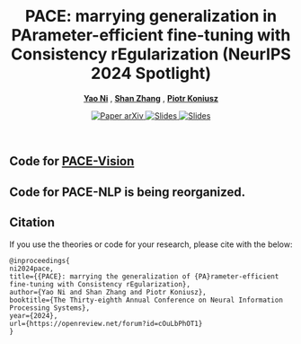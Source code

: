 <br />
<p align="center">
    <h1 align="center">
        PACE: marrying generalization in PArameter-efficient fine-tuning with Consistency rEgularization (NeurIPS 2024 Spotlight)
    </h1>

  <p align="center">
    <p align="center">
    <a href="https://scholar.google.com/citations?user=oGD-WMQAAAAJ"><strong>Yao Ni</strong></a>
    ,
    <a href="https://scholar.google.com/citations?user=cnVvh7AAAAAJ"><strong>Shan Zhang</strong></a>
    ,
    <a href="https://users.cecs.anu.edu.au/~koniusz/"><strong>Piotr Koniusz</strong></a>
    </p>
  </p>

  
  <p align="center">
    <a href='https://arxiv.org/abs/2409.17137'>
      <img src='https://img.shields.io/badge/Paper-arXiv-80261B?style=flat&logo=Googledocs&logoColor=white' alt='Paper arXiv'>
    </a>
    <a href='https://maxwellyaoni.github.io/home/documents/PACE_Slides.pdf'>
      <img src='https://img.shields.io/badge/Slides-2AA26C?style=flat&logo=Slides&logoColor=white' alt='Slides'>
    </a>
    <a href='https://maxwellyaoni.github.io/home/documents/PACE_Poster.pdf'>
      <img src='https://img.shields.io/badge/Poster-2AA26C?style=flat&logo=Packt&logoColor=white' alt='Slides'>
    </a>
<!--     <a href='https://www.youtube.com/watch?v=_f7X5_zT_lA'>
      <img src='https://img.shields.io/badge/Video-Youtube-FA1D1D?style=flat&logo=youtube&logoColor=white' alt='Video Youtube'>
    </a> -->
  </p>
  <p align="center">
<!--     <img src="assets/chain_pipeline.jpg" alt="Overview" width="100%"> -->
    </p>
</p>
<br/>

##
 

## Code for [PACE-Vision](https://github.com/MaxwellYaoNi/PACE/tree/main/Vision)

## Code for PACE-NLP is being reorganized.

## Citation

If you use the theories or code for your research, please cite with the below:
```
@inproceedings{
ni2024pace,
title={{PACE}: marrying the generalization of {PA}rameter-efficient fine-tuning with Consistency rEgularization},
author={Yao Ni and Shan Zhang and Piotr Koniusz},
booktitle={The Thirty-eighth Annual Conference on Neural Information Processing Systems},
year={2024},
url={https://openreview.net/forum?id=cOuLbPhOT1}
}
```
